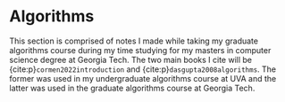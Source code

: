 # Algorithms

This section is comprised of notes I made while taking my graduate algorithms course during my time studying for my masters in computer science degree at Georgia Tech. The two main books I cite will be {cite:p}`cormen2022introduction` and {cite:p}`dasgupta2008algorithms`. The former was used in my undergraduate algorithms course at UVA and the latter was used in the graduate algorithms course at Georgia Tech.

```{tableofcontents}
```